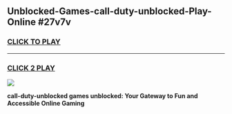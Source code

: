 
## Unblocked-Games-call-duty-unblocked-Play-Online #27v7v
<h3>
<a href="https://news.freeplayer.one?title=call-duty-unblocked&ref=3">CLICK TO PLAY</a></h3>
<hr>

<h3>
<a href="https://news.freeplayer.one?title=call-duty-unblocked&ref=3">CLICK 2 PLAY</a>
  
</h3>

<a href="https://news.freeplayer.one?title=call-duty-unblocked&ref=3"><img src="https://clearcache.store/games.png"></a>


**call-duty-unblocked games unblocked: Your Gateway to Fun and Accessible Online Gaming**
